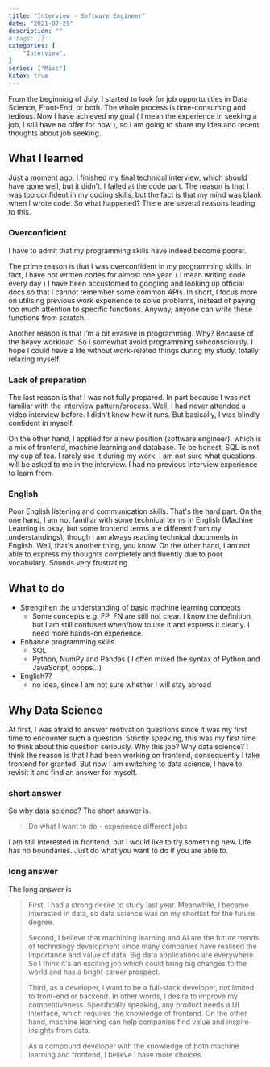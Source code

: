 ```yaml
---
title: "Interview - Software Engineer"
date: "2021-07-29"
description: ""
# tags: []
categories: [
    "Interview",
]
series: ["Misc"]
katex: true
---
```




From the beginning of July, I started to look for job opportunities in Data Science, Front-End, or both. The whole process is time-consuming and tedious. Now I have achieved my goal ( I mean the experience in seeking a job, I still have no offer for now ), so I am going to share my idea and recent thoughts about job seeking.



<!--more-->



## What I learned

Just a moment ago, I finished my final technical interview, which should have gone well, but it didn’t. I failed at the code part. The reason is that I was too confident in my coding skills, but the fact is that my mind was blank when I wrote code. So what happened? There are several reasons leading to this.



### Overconfident

I have to admit that my programming skills have indeed become poorer.

The prime reason is that I was overconfident in my programming skills. In fact, I have not written codes for almost one year. ( I mean writing code every day ) I have been accustomed to googling and looking up official docs so that I cannot remember some common APIs. In short, I focus more on utilising previous work experience to solve problems, instead of paying too much attention to specific functions. Anyway, anyone can write these functions from scratch.

Another reason is that I’m a bit evasive in programming. Why? Because of the heavy workload. So I somewhat avoid programming subconsciously. I hope I could have a life without work-related things during my study, totally relaxing myself.



### Lack of preparation

The last reason is that I was not fully prepared. In part because I was not familiar with the interview pattern/process. Well, I had never attended a video interview before. I didn't know how it runs. But basically, I was blindly confident in myself.

On the other hand, I applied for a new position (software engineer), which is a mix of frontend, machine learning and database. To be honest, SQL is not my cup of tea. I rarely use it during my work. I am not sure what questions will be asked to me in the interview. I had no previous interview experience to learn from.



### English

Poor English listening and communication skills. That's the hard part. On the one hand, I am not familiar with some technical terms in English (Machine Learning is okay, but some frontend terms are different from my understandings), though I am always reading technical documents in English. Well, that's another thing, you know. On the other hand, I am not able to express my thoughts completely and fluently due to poor vocabulary. Sounds very frustrating.



## What to do

- Strengthen the understanding of basic machine learning concepts
  - Some concepts e.g. FP, FN are still not clear. I know the definition, but I am still confused when/how to use it and express it clearly. I need more hands-on experience.
- Enhance programming skills
  - SQL
  - Python, NumPy and Pandas ( I often mixed the syntax of Python and JavaScript, oppps...)
- English?? 
  - no idea, since I am not sure whether I will stay abroad



## Why Data Science



At first, I was afraid to answer motivation questions since it was my first time to encounter such a question. Strictly speaking, this was my first time to think about this question seriously. Why this job? Why data science? I think the reason is that I had been working on frontend, consequently I take frontend for granted. But now I am switching to data science, I have to revisit it and find an answer for myself.



### short answer

So why data science? The short answer is.



> Do what I want  to do - experience different jobs



I am still interested in frontend, but I would like to try something new. Life has no boundaries. Just do what you want to do if you are able to.



### long answer



The long answer is

> First, I had a strong desire to study last year. Meanwhile, I became interested in data, so data science was on my shortlist for the future degree.
>
> Second, I believe that machining learning and AI are the future trends of technology development since many companies have realised the importance and value of data. Big data applications are everywhere. So I think it's an exciting job which could bring big changes to the world and has a bright career prospect.
>
> Third, as a developer, I want to be a full-stack developer, not limited to front-end or backend. In other words, I desire to improve my competitiveness. Specifically speaking, any product needs a UI interface, which requires the knowledge of frontend. On the other hand, machine learning can help companies find value and inspire insights from data.
>
> As a compound developer with the knowledge of both machine learning and frontend, I believe I have more choices.

